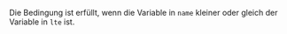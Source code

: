 Die Bedingung ist erfüllt, wenn die Variable in `name` kleiner oder gleich der
Variable in `lte` ist.